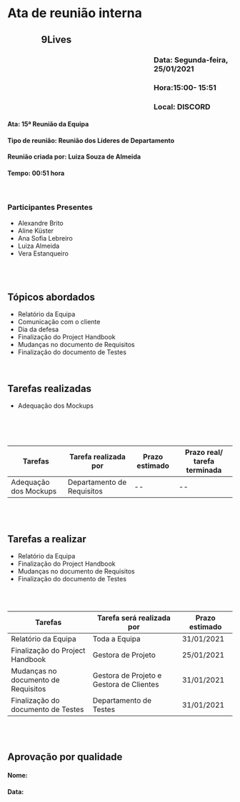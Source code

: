 ﻿# Ata de reunião interna

## <p style='padding-left:15%'> <b> 9Lives </b> <insert date_dime></p>

### <p style='padding-left:65%'> <b>Data:</b> Segunda-feira, 25/01/2021 <insert date_dime></p>
### <p style='padding-left:65%'> <b>Hora:</b>15:00- 15:51<insert date_dime></p>
### <p style='padding-left:65%'> <b>Local:</b> DISCORD <insert date_dime></p>

#### <b> Ata:</b> 15ª Reunião da Equipa
#### <b> Tipo de reunião:</b> Reunião dos Líderes de Departamento
#### <b> Reunião criada por:</b> Luiza Souza de Almeida
#### <b> Tempo:</b> 00:51 hora

</br>

### <b>Participantes Presentes</b>
* Alexandre Brito
* Aline Küster
* Ana Sofia Lebreiro
* Luiza Almeida
* Vera Estanqueiro

<br/>
<br/>

## <b> Tópicos abordados </b>
* Relatório da Equipa
* Comunicação com o cliente
* Dia da defesa
* Finalização do Project Handbook
* Mudanças no documento de Requisitos
* Finalização do documento de Testes
<br/>

## Tarefas realizadas
* Adequação dos Mockups 
<br/>
<br/>
<br/>

Tarefas | Tarefa realizada por |  Prazo estimado | Prazo real/ tarefa terminada
--- | --- | --- | ---
Adequação dos Mockups | Departamento de Requisitos | -- | --
<br/> 
<br/>

## Tarefas a realizar
* Relatório da Equipa
* Finalização do Project Handbook
* Mudanças no documento de Requisitos
* Finalização do documento de Testes
<br/>
<br/>

Tarefas | Tarefa será realizada por |  Prazo estimado
--- | --- | --- | 
Relatório da Equipa | Toda a Equipa | 31/01/2021 | 
Finalização do Project Handbook | Gestora de Projeto | 25/01/2021 | 
Mudanças no documento de Requisitos | Gestora de Projeto e Gestora de Clientes | 31/01/2021 | 
Finalização do documento de Testes | Departamento de Testes | 31/01/2021 | 

</br>
</br>

## Aprovação por qualidade
#### <b> Nome:</b> 
#### <b> Data:</b> 
